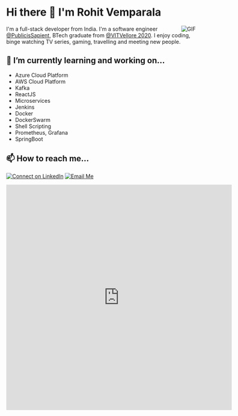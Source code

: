 # Hi there 👋 I'm Rohit Vemparala 

<img align="right" alt="GIF" src="https://media.giphy.com/media/LmNwrBhejkK9EFP504/source.gif" />

I'm a full-stack developer from India. I'm a software engineer [@PublicisSapient](https://www.publicissapient.com), BTech graduate from [@VITVellore 2020](https://www.vit.ac.in). I enjoy coding, binge watching TV series, gaming, travelling and meeting new people.
## 🌱 I’m currently learning and working on...
- Azure Cloud Platform
- AWS Cloud Platform
- Kafka 
- ReactJS
- Microservices
- Jenkins
- Docker
- DockerSwarm
- Shell Scripting
- Prometheus, Grafana
- SpringBoot

## 📫 How to reach me...
[![Connect on LinkedIn](https://img.shields.io/badge/--linkedin?label=LinkedIn&logo=LinkedIn&style=social)](https://www.linkedin.com/in/rohit-vemparala) [![Email Me](https://img.shields.io/badge/--gmail?label=Gmail&logo=gmail&style=social)](mailto:vemparalarohit1998@gmail.com)

<iframe width="600" height="600" src="https://ionicabizau.github.io/github-profile-languages/api.html?RVKarmani" frameborder="0"></iframe>
